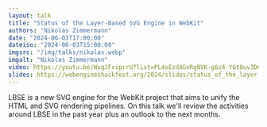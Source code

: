 ```yaml
---
layout: talk
title: "Status of the Layer-Based SVG Engine in WebKit"
authors: "Nikolas Zimmermann"
date: "2024-06-03T17:00:00"
dateiso: "2024-06-03T15:00:00"
imgsrc: "/img/talks/nikolas.webp"
imgalt: "Nikolas Zimmermann"
video: https://youtu.be/WxqJFxiprrU?list=PL4sEzdAGvRgBVK-g6z4-YGt8uv3Dni6ag
slides: https://webengineshackfest.org/2024/slides/status_of_the_layer-based_svg_engine_in_webkit_by_nikolas_zimmermann.pdf
---
```


LBSE is a new SVG engine for the WebKit project that aims to unify the HTML and SVG rendering pipelines. On this talk we'll review the activities around LBSE in the past year plus an outlook to the next months.

